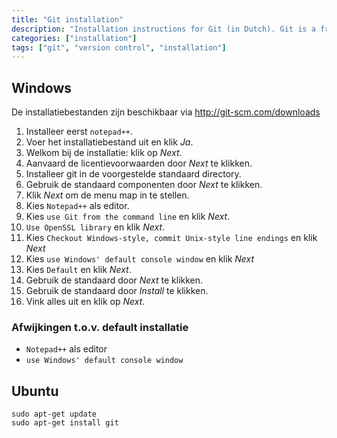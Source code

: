 ```yaml
---
title: "Git installation"
description: "Installation instructions for Git (in Dutch). Git is a free and open source distributed version control system designed to handle everything from small to very large projects with speed and efficiency."
categories: ["installation"]
tags: ["git", "version control", "installation"]
---
```


## Windows

De installatiebestanden zijn beschikbaar via http://git-scm.com/downloads

1. Installeer eerst `notepad++`.
1. Voer het installatiebestand uit en klik _Ja_.
1. Welkom bij de installatie: klik op _Next_.
1. Aanvaard de licentievoorwaarden door _Next_ te klikken.
1. Installeer git in de voorgestelde standaard directory.
1. Gebruik de standaard componenten door _Next_ te klikken.
1. Klik _Next_ om de menu map in te stellen.
1. Kies `Notepad++` als editor.
1. Kies `use Git from the command line` en klik _Next_.
1. `Use OpenSSL library` en klik _Next_.
1. Kies `Checkout Windows-style, commit Unix-style line endings` en klik _Next_
1. Kies `use Windows' default console window` en klik _Next_
1. Kies `Default` en klik _Next_.
1. Gebruik de standaard door _Next_ te klikken.
1. Gebruik de standaard door _Install_ te klikken.
1. Vink alles uit en klik op _Next_.

### Afwijkingen t.o.v. default installatie

- `Notepad++` als editor
- `use Windows' default console window`

## Ubuntu

```
sudo apt-get update
sudo apt-get install git
```
